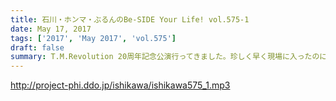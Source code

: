 ```yaml
---
title: 石川・ホンマ・ぶるんのBe-SIDE Your Life! vol.575-1
date: May 17, 2017
tags: ['2017', 'May 2017', 'vol.575']
draft: false
summary: T.M.Revolution 20周年記念公演行ってきました。珍しく早く現場に入ったのにもかかわらず、なかなかうまくはいかないようで…MIURA
---
```


http://project-phi.ddo.jp/ishikawa/ishikawa575_1.mp3